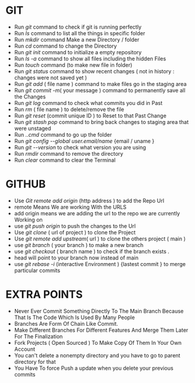
<h1>GIT</h1>

- Run _git_ command to check if git is running perfectly 
- Run _ls_ command to list all the things in specific folder 
- Run _mkdir_ command Make a new Directory / folder
- Run _cd_ command to change the Directory 
- Run _git init_ command to initialize a empty repository 
- Run _ls -a_ command to show all files including the hidden Files 
- Run _touch_ command (to make new file in folder)
- Run _git status_ command to show recent changes ( not in history : changes were not saved yet )
- Run _git add_ ( file name ) command to make files go in the staging area
- Run _git commit -m_( your message ) command to permanently save all the Changes 
- Run _git log_ command to check what commits you did in Past 
- Run _rm_ ( file name ) to delete/remove the file 
- Run _git reset_ (commit unique ID ) to Reset to that Past Change
- Run _git stash pop_ command to bring back changes to staging area that were unstaged 
- Run _..cmd_ command to go up the folder 
- Run _git config --global user.email/name_ {email / uname }
- Run _git --version_ to check what version you are using
- Run _rmdir_ command to remove the directory 
- Run _clear_ command to clear the Terminal 



<h1>GITHUB</h1>

- Use _Git remote add origin_ (http address ) to add the Repo Url 
- remote Means We are working With the URLS
- add origin means we are adding the url to the repo we are currently Working on 
- use _git push origin_ to push the changes to the Url 
- Use _git clone_ ( url of project ) to clone the Project 
- Use _git remote add upstream_( url ) to clone the others project ( main )
- use _git branch_ ( your branch ) to make a new branch 
- use _git checkout_ ( branch name ) to check if the branch exists .
- head will point to your branch now instead of main 
- use _git rebase -i_ (interactive Environment ) {lastest commit } to merge particular commits 


<h1>EXTRA POINTS</h1>


- Never Ever Commit Something Directly To The Main Branch Because That Is The Code Which Is Used By Many People 
- Branches Are Form Of Chain Like Commit. 
- Make Different Branches For Different Features And Merge
  Them Later For The Finalization 
- Fork Projects ( Open Sourced ) To Make Copy Of 
  Them In Your Own Account 
- You can't delete a nonempty directory and you have to go to parent directory for that 
- You Have To force Push a update when you delete your previous commits 

